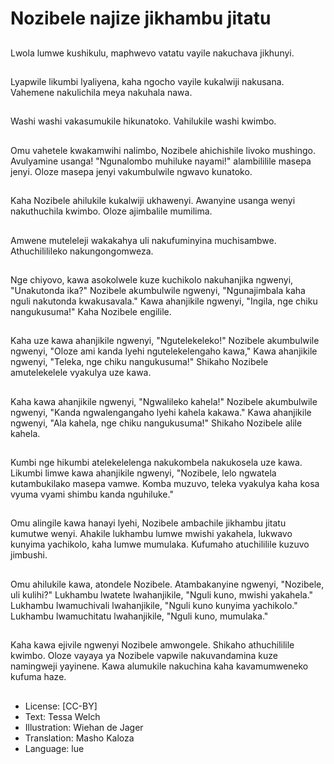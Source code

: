 # Nozibele najize jikhambu jitatu

##
Lwola lumwe kushikulu, maphwevo vatatu vayile nakuchava jikhunyi.

##
Lyapwile likumbi lyaliyena, kaha ngocho vayile kukalwiji nakusana. Vahemene nakulichila meya nakuhala nawa.

##
Washi washi vakasumukile hikunatoko. Vahilukile washi kwimbo.

##
Omu vahetele kwakamwihi nalimbo, Nozibele ahichishile livoko mushingo. Avulyamine usanga! "Ngunalombo muhiluke nayami!" alambililile masepa jenyi. Oloze masepa jenyi vakumbulwile ngwavo kunatoko.

##
Kaha Nozibele ahilukile kukalwiji ukhawenyi. Awanyine usanga wenyi nakuthuchila kwimbo. Oloze ajimbalile mumilima.

##
Amwene muteleleji wakakahya uli nakufuminyina muchisambwe. Athuchililileko nakungongomweza.

##
Nge chiyovo, kawa asokolwele kuze kuchikolo nakuhanjika ngwenyi, "Unakutonda ika?" Nozibele akumbulwile ngwenyi, "Ngunajimbala kaha nguli nakutonda kwakusavala." Kawa ahanjikile ngwenyi, "Ingila, nge chiku nangukusuma!" Kaha Nozibele engilile.

##
Kaha uze kawa ahanjikile ngwenyi, "Ngutelekeleko!" Nozibele akumbulwile ngwenyi, "Oloze ami kanda lyehi ngutelekelengaho kawa," Kawa ahanjikile ngwenyi, "Teleka, nge chiku nangukusuma!" Shikaho Nozibele amutelekelele vyakulya uze kawa.

##
Kaha kawa ahanjikile ngwenyi, "Ngwalileko kahela!" Nozibele akumbulwile ngwenyi, "Kanda ngwalengangaho lyehi kahela kakawa." Kawa ahanjikile ngwenyi, "Ala kahela, nge chiku nangukusuma!" Shikaho Nozibele alile kahela.

##
Kumbi nge hikumbi atelekelelenga nakukombela nakukosela uze kawa. Likumbi limwe kawa ahanjikile ngwenyi, "Nozibele, lelo ngwatela kutambukilako masepa vamwe. Komba muzuvo, teleka vyakulya kaha kosa vyuma vyami shimbu kanda nguhiluke."

##
Omu alingile kawa hanayi lyehi, Nozibele ambachile jikhambu jitatu kumutwe wenyi. Ahakile lukhambu lumwe mwishi yakahela, lukwavo kunyima yachikolo, kaha lumwe mumulaka. Kufumaho atuchililile kuzuvo jimbushi. 

##
Omu ahilukile kawa, atondele Nozibele. Atambakanyine ngwenyi, "Nozibele, uli kulihi?" Lukhambu lwatete lwahanjikile, "Nguli kuno, mwishi yakahela." Lukhambu lwamuchivali lwahanjikile, "Nguli kuno kunyima yachikolo." Lukhambu lwamuchitatu lwahanjikile, "Nguli kuno, mumulaka."

##
Kaha kawa ejivile ngwenyi Nozibele amwongele. Shikaho athuchililile kwimbo. Oloze vayaya ya Nozibele vapwile nakuvandamina kuze namingweji yayinene. Kawa alumukile nakuchina kaha kavamumweneko kufuma haze.

##
* License: [CC-BY]
* Text: Tessa Welch
* Illustration: Wiehan de Jager
* Translation: Masho Kaloza
* Language: lue
